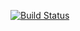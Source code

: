 [![Build Status](https://travis-ci.com/FocusStartSpb/Map.svg?branch=master)](https://travis-ci.com/FocusStartSpb/Map)
